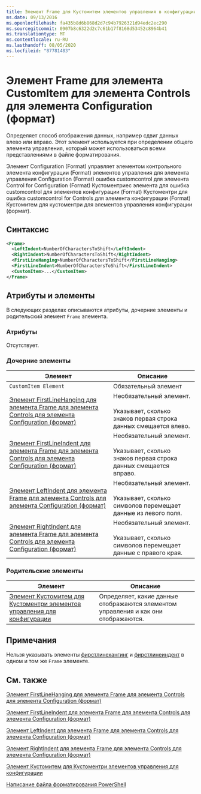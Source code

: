 ```yaml
---
title: Элемент Frame для Кустомитем элементов управления в конфигурации (Format) | Документация Майкрософт
ms.date: 09/13/2016
ms.openlocfilehash: fa435b8d6b868d2d7c94b7926321d94edc2ec290
ms.sourcegitcommit: 0907b8c6322d2c7c61b17f8168d53452c8964b41
ms.translationtype: MT
ms.contentlocale: ru-RU
ms.lasthandoff: 08/05/2020
ms.locfileid: "87781483"
---
```

# <a name="frame-element-for-customitem-for-controls-for-configuration-format"></a>Элемент Frame для элемента CustomItem для элемента Controls для элемента Configuration (формат)

Определяет способ отображения данных, например сдвиг данных влево или вправо. Этот элемент используется при определении общего элемента управления, который может использоваться всеми представлениями в файле форматирования.

Элемент Configuration (Format) управляет элементом контрольного элемента конфигурации (Format) элементов управления для элемента управления Configuration (Format) ошибка customcontrol для элемента Control for Configuration (Format) Кустоментриес элемента для ошибка customcontrol для элементов конфигурации (Format) Кустоментри для ошибка customcontrol for Controls для элемента конфигурации (Format) Кустомитем для кустоментри для элементов управления конфигурации (формат).

## <a name="syntax"></a>Синтаксис

```xml
<Frame>
  <LeftIndent>NumberOfCharactersToShift</LeftIndent>
  <RightIndent>NumberOfCharactersToShift</RightIndent>
  <FirstLineHanging>NumberOfCharactersToShift</FirstLineHanging>
  <FirstLineIndent>NumberOfCharactersToShift</FirstLineIndent>
  <CustomItem>...</CustomItem>
</Frame>
```

## <a name="attributes-and-elements"></a>Атрибуты и элементы

В следующих разделах описываются атрибуты, дочерние элементы и родительский элемент `Frame` элемента.

### <a name="attributes"></a>Атрибуты

Отсутствует.

### <a name="child-elements"></a>Дочерние элементы

|Элемент|Описание|
|-------------|-----------------|
|`CustomItem Element`|Обязательный элемент|
|[Элемент FirstLineHanging для элемента Frame для элемента Controls для элемента Configuration (формат)](./firstlinehanging-element-for-frame-for-controls-for-configuration-format.md)|Необязательный элемент.<br /><br /> Указывает, сколько знаков первая строка данных смещается влево.|
|[Элемент FirstLineIndent для элемента Frame для элемента Controls для элемента Configuration (формат)](./firstlineindent-element-for-frame-for-controls-for-configuration-format.md)|Необязательный элемент.<br /><br /> Указывает, сколько знаков первая строка данных смещается вправо.|
|[Элемент LeftIndent для элемента Frame для элемента Controls для элемента Configuration (формат)](./leftindent-element-for-frame-for-controls-for-configuration-format.md)|Необязательный элемент.<br /><br /> Указывает, сколько символов перемещает данные из левого поля.|
|[Элемент RightIndent для элемента Frame для элемента Controls для элемента Configuration (формат)](./rightindent-element-for-frame-for-controls-for-configuration-format.md)|Необязательный элемент.<br /><br /> Указывает, сколько символов перемещает данные с правого края.|

### <a name="parent-elements"></a>Родительские элементы

|Элемент|Описание|
|-------------|-----------------|
|[Элемент Кустомитем для Кустоментри элементов управления для конфигурации](./customitem-element-for-customentry-for-controls-for-configuration-format.md)|Определяет, какие данные отображаются элементом управления и как они отображаются.|

## <a name="remarks"></a>Примечания

Нельзя указывать элементы [фирстлинехангинг](./firstlinehanging-element-for-frame-for-controls-for-configuration-format.md) и [фирстлинеиндент](./firstlineindent-element-for-frame-for-controls-for-configuration-format.md) в одном и том же `Frame` элементе.

## <a name="see-also"></a>См. также

[Элемент FirstLineHanging для элемента Frame для элемента Controls для элемента Configuration (формат)](./firstlinehanging-element-for-frame-for-controls-for-configuration-format.md)

[Элемент FirstLineIndent для элемента Frame для элемента Controls для элемента Configuration (формат)](./firstlineindent-element-for-frame-for-controls-for-configuration-format.md)

[Элемент LeftIndent для элемента Frame для элемента Controls для элемента Configuration (формат)](./leftindent-element-for-frame-for-controls-for-configuration-format.md)

[Элемент RightIndent для элемента Frame для элемента Controls для элемента Configuration (формат)](./rightindent-element-for-frame-for-controls-for-configuration-format.md)

[Элемент Кустомитем для Кустоментри элементов управления для конфигурации](./customitem-element-for-customentry-for-controls-for-configuration-format.md)

[Написание файла форматирования PowerShell](./writing-a-powershell-formatting-file.md)
